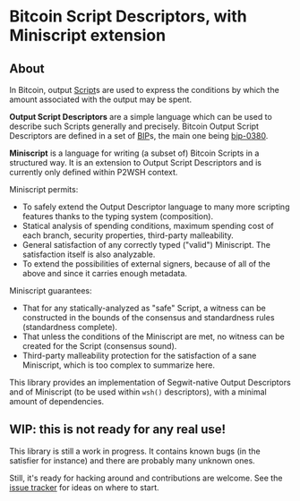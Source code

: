 # Bitcoin Script Descriptors, with Miniscript extension

## About

In Bitcoin, output [Script](https://en.bitcoin.it/wiki/Script)s are used to express the conditions
by which the amount associated with the output may be spent.

**Output Script Descriptors** are a simple language which can be used to describe such Scripts
generally and precisely.  Bitcoin Output Script Descriptors are defined in a set of
[BIP](https://github.com/bitcoin/bips/blob/master/bip-0001.mediawiki)s, the main one being
[bip-0380](https://github.com/bitcoin/bips/blob/master/bip-0380.mediawiki).

**Miniscript** is a language for writing (a subset of) Bitcoin Scripts in a structured way. It is an
extension to Output Script Descriptors and is currently only defined within P2WSH context.

Miniscript permits:
- To safely extend the Output Descriptor language to many more scripting features thanks to the
  typing system (composition).
- Statical analysis of spending conditions, maximum spending cost of each branch, security
  properties, third-party malleability.
- General satisfaction of any correctly typed ("valid") Miniscript. The satisfaction itself is
  also analyzable.
- To extend the possibilities of external signers, because of all of the above and since it carries
  enough metadata.

Miniscript guarantees:
- That for any statically-analyzed as "safe" Script, a witness can be constructed in the bounds of
  the consensus and standardness rules (standardness complete).
- That unless the conditions of the Miniscript are met, no witness can be created for the Script
  (consensus sound).
- Third-party malleability protection for the satisfaction of a sane Miniscript, which is too
  complex to summarize here.

This library provides an implementation of Segwit-native Output Descriptors and of Miniscript (to be
used within `wsh()` descriptors), with a minimal amount of dependencies.


## WIP: this is not ready for any real use!

This library is still a work in progress. It contains known bugs (in the satisfier for instance) and
there are probably many unknown ones.

Still, it's ready for hacking around and contributions are welcome. See the [issue
tracker](https://github.com/darosior/python-miniscript/issues) for ideas on where to start.
